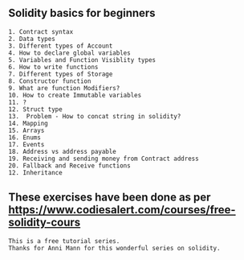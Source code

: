 ## Solidity basics for beginners

    1. Contract syntax
    2. Data types
    3. Different types of Account
    4. How to declare global variables
    5. Variables and Function Visiblity types
    6. How to write functions
    7. Different types of Storage
    8. Constructor function
    9. What are function Modifiers?
    10. How to create Immutable variables
    11. ?
    12. Struct type
    13.  Problem - How to concat string in solidity?
    14. Mapping
    15. Arrays
    16. Enums
    17. Events
    18. Address vs address payable
    19. Receiving and sending money from Contract address
    20. Fallback and Receive functions
    12. Inheritance

## These exercises have been done as per https://www.codiesalert.com/courses/free-solidity-cours

    This is a free tutorial series.
    Thanks for Anni Mann for this wonderful series on solidity.
